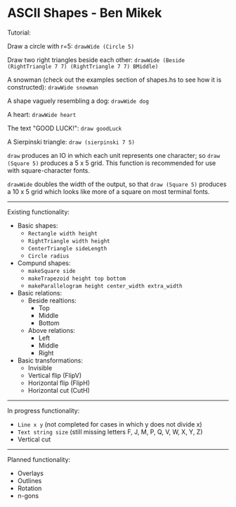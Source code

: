 ASCII Shapes - Ben Mikek
=========================================
Tutorial:

Draw a circle with r=5: ``drawWide (Circle 5)``

Draw two right triangles beside each other: ``drawWide (Beside (RightTriangle 7 7) (RightTriangle 7 7) BMiddle)``

A snowman (check out the examples section of shapes.hs to see how it is constructed): ``drawWide snowman``

A shape vaguely resembling a dog: ``drawWide dog``

A heart: ``drawWide heart``

The text "GOOD LUCK!": ``draw goodLuck``

A Sierpinski triangle: ``draw (sierpinski 7 5)``

``draw`` produces an IO in which each unit represents one character; so ``draw (Square 5)`` produces a 5 x 5 grid. This function is recommended for use with square-character fonts.

``drawWide`` doubles the width of the output, so that ``draw (Square 5)`` produces a 10 x 5 grid which looks like more of a square on most terminal fonts.



-----------------------------------------
Existing functionality:
  + Basic shapes:
    + ``Rectangle width height``
    + ``RightTriangle width height``
    + ``CenterTriangle sideLength``
    + ``Circle radius``
  + Compund shapes:
    + ``makeSquare side``
    + ``makeTrapezoid height top bottom``
    + ``makeParallelogram height center_width extra_width``
  + Basic relations:
    + Beside realtions:
      + Top
      + Middle
      + Bottom
    + Above relations:
      + Left
      + Middle
      + Right
  + Basic transformations:
    + Invisible 
    + Vertical flip (FlipV)
    + Horizontal flip (FlipH)
    + Horizontal cut (CutH)

-----------------------------------------
In progress functionality:
  + ``Line x y`` (not completed for cases in which y does not divide x)
  + ``Text string size`` (still missing letters F, J, M, P, Q, V, W, X, Y, Z)
  + Vertical cut
-----------------------------------------
Planned functionality:
  + Overlays
  + Outlines
  + Rotation
  + n-gons